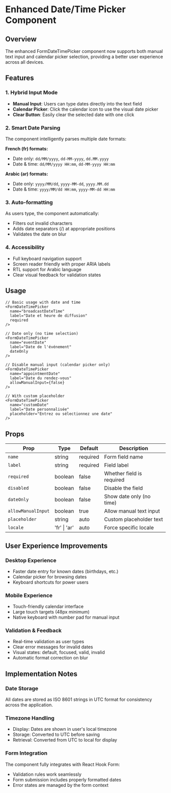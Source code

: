 # Enhanced Date/Time Picker Component

## Overview
The enhanced FormDateTimePicker component now supports both manual text input and calendar picker selection, providing a better user experience across all devices.

## Features

### 1. Hybrid Input Mode
- **Manual Input**: Users can type dates directly into the text field
- **Calendar Picker**: Click the calendar icon to use the visual date picker
- **Clear Button**: Easily clear the selected date with one click

### 2. Smart Date Parsing
The component intelligently parses multiple date formats:

**French (fr) formats:**
- Date only: `dd/MM/yyyy`, `dd-MM-yyyy`, `dd.MM.yyyy`
- Date & time: `dd/MM/yyyy HH:mm`, `dd-MM-yyyy HH:mm`

**Arabic (ar) formats:**
- Date only: `yyyy/MM/dd`, `yyyy-MM-dd`, `yyyy.MM.dd`
- Date & time: `yyyy/MM/dd HH:mm`, `yyyy-MM-dd HH:mm`

### 3. Auto-formatting
As users type, the component automatically:
- Filters out invalid characters
- Adds date separators (/) at appropriate positions
- Validates the date on blur

### 4. Accessibility
- Full keyboard navigation support
- Screen reader friendly with proper ARIA labels
- RTL support for Arabic language
- Clear visual feedback for validation states

## Usage

```tsx
// Basic usage with date and time
<FormDateTimePicker
  name="broadcastDateTime"
  label="Date et heure de diffusion"
  required
/>

// Date only (no time selection)
<FormDateTimePicker
  name="eventDate"
  label="Date de l'événement"
  dateOnly
/>

// Disable manual input (calendar picker only)
<FormDateTimePicker
  name="appointmentDate"
  label="Date du rendez-vous"
  allowManualInput={false}
/>

// With custom placeholder
<FormDateTimePicker
  name="customDate"
  label="Date personnalisée"
  placeholder="Entrez ou sélectionnez une date"
/>
```

## Props

| Prop | Type | Default | Description |
|------|------|---------|-------------|
| `name` | string | required | Form field name |
| `label` | string | required | Field label |
| `required` | boolean | false | Whether field is required |
| `disabled` | boolean | false | Disable the field |
| `dateOnly` | boolean | false | Show date only (no time) |
| `allowManualInput` | boolean | true | Allow manual text input |
| `placeholder` | string | auto | Custom placeholder text |
| `locale` | 'fr' \| 'ar' | auto | Force specific locale |

## User Experience Improvements

### Desktop Experience
- Faster date entry for known dates (birthdays, etc.)
- Calendar picker for browsing dates
- Keyboard shortcuts for power users

### Mobile Experience
- Touch-friendly calendar interface
- Large touch targets (48px minimum)
- Native keyboard with number pad for manual input

### Validation & Feedback
- Real-time validation as user types
- Clear error messages for invalid dates
- Visual states: default, focused, valid, invalid
- Automatic format correction on blur

## Implementation Notes

### Date Storage
All dates are stored as ISO 8601 strings in UTC format for consistency across the application.

### Timezone Handling
- Display: Dates are shown in user's local timezone
- Storage: Converted to UTC before saving
- Retrieval: Converted from UTC to local for display

### Form Integration
The component fully integrates with React Hook Form:
- Validation rules work seamlessly
- Form submission includes properly formatted dates
- Error states are managed by the form context